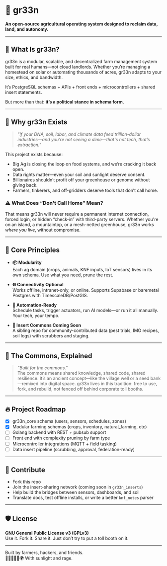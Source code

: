# 🌱 gr33n

**An open-source agricultural operating system designed to reclaim data, land, and autonomy.**

---

## 🚜 What Is gr33n?

gr33n is a modular, scalable, and decentralized farm management system built for real humans—not cloud landlords. Whether you’re managing a homestead on solar or automating thousands of acres, gr33n adapts to your size, ethics, and bandwidth.

It’s PostgreSQL schemas + APIs + front ends + microcontrollers + shared insert statements.

But more than that: **it’s a political stance in schema form.**

---

## 🧬 Why gr33n Exists

> _"If your DNA, soil, labor, and climate data feed trillion-dollar industries—and you’re not seeing a dime—that's not tech, that’s extraction."_

This project exists because:
- Big Ag is closing the loop on food systems, and we’re cracking it back open.
- Data rights matter—even your soil and sunlight deserve consent.
- Billionaires shouldn’t profit off your greenhouse or genome without giving back.
- Farmers, tinkerers, and off-gridders deserve tools that don’t call home.

### ⚠️ What Does “Don't Call Home” Mean?

That means gr33n will never require a permanent internet connection, forced login, or hidden “check-in” with third-party servers. Whether you're on an island, a mountaintop, or a mesh-netted greenhouse, gr33n works *where you live*, without compromise.

---

## 🧠 Core Principles

- **📦 Modularity**  
  Each ag domain (crops, animals, KNF inputs, IoT sensors) lives in its own schema. Use what you need, prune the rest.

- **🌐 Connectivity Optional**  
  Works offline, intranet-only, or online. Supports Supabase or baremetal Postgres with TimescaleDB/PostGIS.

- **🧰 Automation-Ready**  
  Schedule tasks, trigger actuators, run AI models—or run it all manually. Your tech, your tempo.

- **💾 Insert Commons Coming Soon**  
  A sibling repo for community-contributed data (pest trials, IMO recipes, soil logs) with scrubbers and staging.

---

## 📖 The Commons, Explained

> _"Built for the commons."_  
> The commons means shared knowledge, shared code, shared resilience. It’s an ancient concept—like the village well or a seed bank—remixed into digital space. gr33n lives in this tradition: free to use, fork, and rebuild, not fenced off behind corporate toll booths.

---

## 🔥 Project Roadmap

- [x] gr33n_core schema (users, sensors, schedules, zones)
- [x] Modular farming schemas (crops, inventory, natural_farming, etc)
- [ ] Golang backend with REST + pubsub support
- [ ] Front end with complexity pruning by farm type
- [ ] Microcontroller integrations (MQTT + field tasking)
- [ ] Data insert pipeline (scrubbing, approval, federation-ready)

---

## 🤝 Contribute

- Fork this repo
- Join the insert-sharing network (coming soon in `gr33n_inserts`)
- Help build the bridges between sensors, dashboards, and soil
- Translate docs, test offline installs, or write a better `knf_notes` parser

---

## 🛡 License

**GNU General Public License v3 (GPLv3)**  
Use it. Fork it. Share it. Just don’t try to put a toll booth on it.

---

Built by farmers, hackers, and friends.  
👩🏽‍🌾🧑‍💻🌍 With sunlight and rage.
